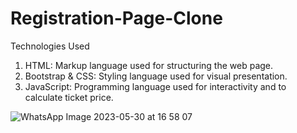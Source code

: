# Registration-Page-Clone

Technologies Used
1. HTML: Markup language used for structuring the web page.
2. Bootstrap & CSS: Styling language used for visual presentation.
3. JavaScript: Programming language used for interactivity and to calculate ticket price.

![WhatsApp Image 2023-05-30 at 16 58 07](https://github.com/IAdejokun/Registration-Page-Clone/assets/53307764/2d5f4ad1-3d98-4088-baae-a0d8e027517b)
